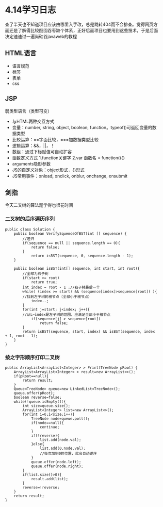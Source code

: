 # 4.14学习日志
查了半天也不知道项目应该由哪里入手改，总是跳转404而不会排查。觉得网页方面还是了解得比较囫囵吞枣缺个体系，正好后面项目也要用到这些技术，于是后面决定速速过一遍尚硅谷javaweb的教程
## HTML语言
* 语言规范
* 标签
* 表单
* css

## JSP
弱类型语言（类型可变）

* 与HTML两种交互方式
* 变量：number, string, object, boolean, function。typeof()可返回变量的数据类型
* 比较运算：==字面比较，===加数据类型比较
* 逻辑运算：&&，||，！
* 数组：通过下标赋值可自动扩容
* 函数定义方式 1.function关键字 2.var 函数名 = function(){}
* arguments隐形参数
* JS的自定义对象：object形式，{}形式
* JS常用事件：onload, onclick, onblur, onchange, onsubmit

## 剑指
今天二叉树的算法题学得也很花时间

### 二叉树的后序遍历序列

```
public class Solution {
    public boolean VerifySquenceOfBST(int [] sequence) {
        //递归
        if(sequence == null || sequence.length == 0){
            return false;
        }
            return isBST(sequence, 0, sequence.length - 1);
    }
        
    public boolean isBST(int[] sequence, int start, int root){
        //全部为右子树
        if(start >= root)
            return true;
        int index = root - 1 ;//右子树最后一个
        while( (index >= start) && (sequence[index]>sequence[root]) ){ 
        //找到左子树的根节点（全部小于根节点）
            index--;
        }
        for(int j=start; j<index; j++){ 
        //从L~index是左子树的范围，应满足全部小于根节点
            if(sequence[j] > sequence[root])
                return false;
        }
        return isBST(sequence, start, index) && isBST(sequence, index + 1, root - 1);
    }
}
```

### 按之字形顺序打印二叉树
```
public ArrayList<ArrayList<Integer> > Print(TreeNode pRoot) {
    ArrayList<ArrayList<Integer> > result=new ArrayList<>();
    if(pRoot==null){
        return result;
    }
    Queue<TreeNode> queue=new LinkedList<TreeNode>();
    queue.offer(pRoot);
    boolean reverse=false;
    while(!queue.isEmpty()){
        int size=queue.size();
        ArrayList<Integer> list=new ArrayList<>();
        for(int i=0;i<size;i++){
            TreeNode node=queue.poll();
            if(node==null){
                continue;
            }
            if(!reverse){
                list.add(node.val);
            }else{
                list.add(0,node.val);
                //每次加到0的位置，就会自动逆序
            }
            queue.offer(node.left);
            queue.offer(node.right);
        }
        if(list.size()>0){
            result.add(list);
        }
        reverse=!reverse;
    }
    return result;
}
```
